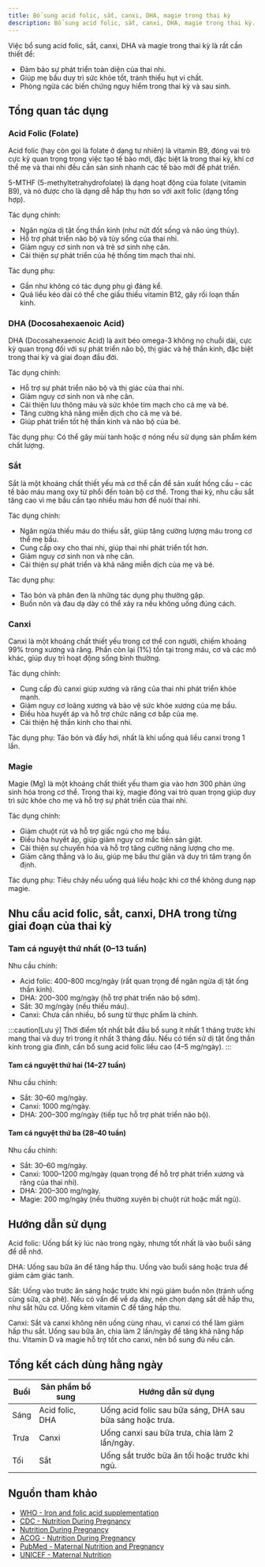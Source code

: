 ```yaml
---
title: Bổ sung acid folic, sắt, canxi, DHA, magie trong thai kỳ
description: Bổ sung acid folic, sắt, canxi, DHA, magie trong thai kỳ.
---
```


Việc bổ sung acid folic, sắt, canxi, DHA và magie trong thai kỳ là rất cần thiết để:
- Đảm bảo sự phát triển toàn diện của thai nhi.
- Giúp mẹ bầu duy trì sức khỏe tốt, tránh thiếu hụt vi chất.
- Phòng ngừa các biến chứng nguy hiểm trong thai kỳ và sau sinh.

## Tổng quan tác dụng

### Acid Folic (Folate)

Acid folic (hay còn gọi là folate ở dạng tự nhiên) là vitamin B9, đóng vai trò cực kỳ quan trọng trong việc tạo tế bào mới, đặc biệt là trong thai kỳ, khi cơ thể mẹ và thai nhi đều cần sản sinh nhanh các tế bào mới để phát triển.

5-MTHF (5-methyltetrahydrofolate) là dạng hoạt động của folate (vitamin B9), và nó được cho là dạng dễ hấp thụ hơn so với axit folic (dạng tổng hợp).

Tác dụng chính:
- Ngăn ngừa dị tật ống thần kinh (như nứt đốt sống và não úng thủy).
- Hỗ trợ phát triển não bộ và tủy sống của thai nhi.
- Giảm nguy cơ sinh non và trẻ sơ sinh nhẹ cân.
- Cải thiện sự phát triển của hệ thống tim mạch thai nhi.

Tác dụng phụ:
- Gần như không có tác dụng phụ gì đáng kể.
- Quá liều kéo dài có thể che giấu thiếu vitamin B12, gây rối loạn thần kinh.

### DHA (Docosahexaenoic Acid)

DHA (Docosahexaenoic Acid) là axit béo omega-3 không no chuỗi dài, cực kỳ quan trọng đối với sự phát triển não bộ, thị giác và hệ thần kinh, đặc biệt trong thai kỳ và giai đoạn đầu đời.

Tác dụng chính:
- Hỗ trợ sự phát triển não bộ và thị giác của thai nhi.
- Giảm nguy cơ sinh non và nhẹ cân.
- Cải thiện lưu thông máu và sức khỏe tim mạch cho cả mẹ và bé.
- Tăng cường khả năng miễn dịch cho cả mẹ và bé.
- Giúp phát triển tốt hệ thần kinh và não bộ của bé.

Tác dụng phụ: Có thể gây mùi tanh hoặc ợ nóng nếu sử dụng sản phẩm kém chất lượng.

### Sắt

Sắt là một khoáng chất thiết yếu mà cơ thể cần để sản xuất hồng cầu – các tế bào máu mang oxy từ phổi đến toàn bộ cơ thể. Trong thai kỳ, nhu cầu sắt tăng cao vì mẹ bầu cần tạo nhiều máu hơn để nuôi thai nhi.

Tác dụng chính:
- Ngăn ngừa thiếu máu do thiếu sắt, giúp tăng cường lượng máu trong cơ thể mẹ bầu.
- Cung cấp oxy cho thai nhi, giúp thai nhi phát triển tốt hơn.
- Giảm nguy cơ sinh non và nhẹ cân.
- Cải thiện sự phát triển và khả năng miễn dịch của mẹ và bé.

Tác dụng phụ:
- Táo bón và phân đen là những tác dụng phụ thường gặp.
- Buồn nôn và đau dạ dày có thể xảy ra nếu không uống đúng cách.

### Canxi

Canxi là một khoáng chất thiết yếu trong cơ thể con người, chiếm khoảng 99% trong xương và răng. Phần còn lại (1%) tồn tại trong máu, cơ và các mô khác, giúp duy trì hoạt động sống bình thường.

Tác dụng chính:
- Cung cấp đủ canxi giúp xương và răng của thai nhi phát triển khỏe mạnh.
- Giảm nguy cơ loãng xương và bảo vệ sức khỏe xương của mẹ bầu.
- Điều hòa huyết áp và hỗ trợ chức năng cơ bắp của mẹ.
- Cải thiện hệ thần kinh cho thai nhi.

Tác dụng phụ: Táo bón và đầy hơi, nhất là khi uống quá liều canxi trong 1 lần.

### Magie

Magie (Mg) là một khoáng chất thiết yếu tham gia vào hơn 300 phản ứng sinh hóa trong cơ thể. Trong thai kỳ, magie đóng vai trò quan trọng giúp duy trì sức khỏe cho mẹ và hỗ trợ sự phát triển của thai nhi.

Tác dụng chính:
- Giảm chuột rút và hỗ trợ giấc ngủ cho mẹ bầu.
- Điều hòa huyết áp, giúp giảm nguy cơ mắc tiền sản giật.
- Cải thiện sự chuyển hóa và hỗ trợ tăng cường năng lượng cho mẹ.
- Giảm căng thẳng và lo âu, giúp mẹ bầu thư giãn và duy trì tâm trạng ổn định.

Tác dụng phụ: Tiêu chảy nếu uống quá liều hoặc khi cơ thể không dung nạp magie.

## Nhu cầu acid folic, sắt, canxi, DHA trong từng giai đoạn của thai kỳ

### Tam cá nguyệt thứ nhất (0–13 tuần)

Nhu cầu chính:

- Acid folic: 400–800 mcg/ngày (rất quan trọng để ngăn ngừa dị tật ống thần kinh).
- DHA: 200–300 mg/ngày (hỗ trợ phát triển não bộ sớm).
- Sắt: 30 mg/ngày (nếu thiếu máu).
- Canxi: Chưa cần nhiều, bổ sung từ thực phẩm là chính.

:::caution[Lưu ý]
Thời điểm tốt nhất bắt đầu bổ sung ít nhất 1 tháng trước khi mang thai và duy trì trong ít nhất 3 tháng đầu. Nếu có tiền sử dị tật ống thần kinh trong gia đình, cần bổ sung acid folic liều cao (4–5 mg/ngày).
:::

#### Tam cá nguyệt thứ hai (14–27 tuần)

Nhu cầu chính:

- Sắt: 30–60 mg/ngày.
- Canxi: 1000 mg/ngày.
- DHA: 200–300 mg/ngày (tiếp tục hỗ trợ phát triển não bộ).

#### Tam cá nguyệt thứ ba (28–40 tuần)

Nhu cầu chính:

- Sắt: 30–60 mg/ngày.
- Canxi: 1000–1200 mg/ngày (quan trọng để hỗ trợ phát triển xương và răng của thai nhi).
- DHA: 200–300 mg/ngày.
- Magie: 200 mg/ngày (nếu thường xuyên bị chuột rút hoặc mất ngủ).

## Hướng dẫn sử dụng

Acid folic: Uống bất kỳ lúc nào trong ngày, nhưng tốt nhất là vào buổi sáng để dễ nhớ.

DHA: Uống sau bữa ăn để tăng hấp thu. Uống vào buổi sáng hoặc trưa để giảm cảm giác tanh.

Sắt: Uống vào trước ăn sáng hoặc trước khi ngủ giảm buồn nôn (tránh uống cùng sữa, cà phê). Nếu có vấn đề về dạ dày, nên chọn dạng sắt dễ hấp thu, như sắt hữu cơ. Uống kèm vitamin C để tăng hấp thu.

Canxi: Sắt và canxi không nên uống cùng nhau, vì canxi có thể làm giảm hấp thu sắt. Uống sau bữa ăn, chia làm 2 lần/ngày để tăng khả năng hấp thu. Vitamin D và magie hỗ trợ tốt cho canxi, nên bổ sung đủ nếu cần.

## Tổng kết cách dùng hằng ngày

| Buổi | Sản phẩm bổ sung | Hướng dẫn sử dụng                                     |
| -------- | -------------------- | --------------------------------------------------------- |
| Sáng | Acid folic, DHA  | Uống acid folic sau bữa sáng, DHA sau bữa sáng hoặc trưa. |
| Trưa | Canxi            | Uống canxi sau bữa trưa, chia làm 2 lần/ngày.             |
| Tối  | Sắt              | Uống sắt trước bữa ăn tối hoặc trước khi ngủ.             |

## Nguồn tham khảo

- [WHO - Iron and folic acid supplementation](https://www.who.int/nutrition/publications/micronutrients/guidelines/iron_folic_acid_supplementation/en/)
- [CDC - Nutrition During Pregnancy](https://www.cdc.gov/nutrition/pregnancy-and-breastfeeding.html)
- [Nutrition During Pregnancy](https://www.ncbi.nlm.nih.gov/books/NBK217107/)
- [ACOG - Nutrition During Pregnancy](https://www.acog.org/womens-health/faqs/nutrition-during-pregnancy)
- [PubMed - Maternal Nutrition and Pregnancy](https://pubmed.ncbi.nlm.nih.gov/)
- [UNICEF - Maternal Nutrition](https://www.unicef.org/documents/maternal-nutrition)
